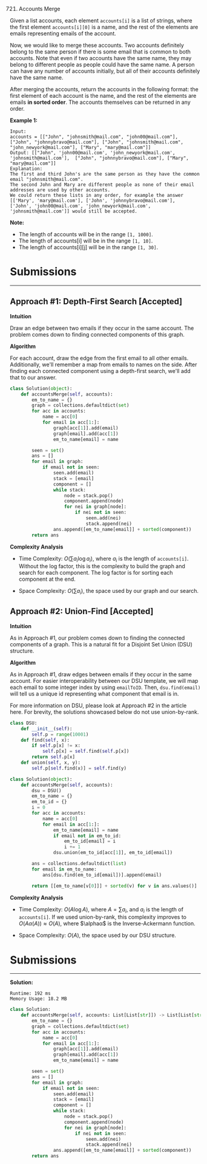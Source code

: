 721. Accounts Merge

Given a list accounts, each element `accounts[i]` is a list of strings, where the first element `accounts[i][0]` is a name, and the rest of the elements are emails representing emails of the account.

Now, we would like to merge these accounts. Two accounts definitely belong to the same person if there is some email that is common to both accounts. Note that even if two accounts have the same name, they may belong to different people as people could have the same name. A person can have any number of accounts initially, but all of their accounts definitely have the same name.

After merging the accounts, return the accounts in the following format: the first element of each account is the name, and the rest of the elements are emails **in sorted order**. The accounts themselves can be returned in any order.

**Example 1:**
```
Input: 
accounts = [["John", "johnsmith@mail.com", "john00@mail.com"], ["John", "johnnybravo@mail.com"], ["John", "johnsmith@mail.com", "john_newyork@mail.com"], ["Mary", "mary@mail.com"]]
Output: [["John", 'john00@mail.com', 'john_newyork@mail.com', 'johnsmith@mail.com'],  ["John", "johnnybravo@mail.com"], ["Mary", "mary@mail.com"]]
Explanation: 
The first and third John's are the same person as they have the common email "johnsmith@mail.com".
The second John and Mary are different people as none of their email addresses are used by other accounts.
We could return these lists in any order, for example the answer [['Mary', 'mary@mail.com'], ['John', 'johnnybravo@mail.com'], 
['John', 'john00@mail.com', 'john_newyork@mail.com', 'johnsmith@mail.com']] would still be accepted.
```

**Note:**

* The length of accounts will be in the range `[1, 1000]`.
* The length of accounts[i] will be in the range `[1, 10]`.
* The length of accounts[i][j] will be in the range `[1, 30]`.

# Submissions
---
## Approach #1: Depth-First Search [Accepted]
**Intuition**

Draw an edge between two emails if they occur in the same account. The problem comes down to finding connected components of this graph.

**Algorithm**

For each account, draw the edge from the first email to all other emails. Additionally, we'll remember a map from emails to names on the side. After finding each connected component using a depth-first search, we'll add that to our answer.

```python
class Solution(object):
    def accountsMerge(self, accounts):
        em_to_name = {}
        graph = collections.defaultdict(set)
        for acc in accounts:
            name = acc[0]
            for email in acc[1:]:
                graph[acc[1]].add(email)
                graph[email].add(acc[1])
                em_to_name[email] = name

        seen = set()
        ans = []
        for email in graph:
            if email not in seen:
                seen.add(email)
                stack = [email]
                component = []
                while stack:
                    node = stack.pop()
                    component.append(node)
                    for nei in graph[node]:
                        if nei not in seen:
                            seen.add(nei)
                            stack.append(nei)
                ans.append([em_to_name[email]] + sorted(component))
        return ans
```

**Complexity Analysis**

* Time Complexity: $O(\sum a_i \log a_i)$, where $a_i$ is the length of `accounts[i]`. Without the log factor, this is the complexity to build the graph and search for each component. The log factor is for sorting each component at the end.

* Space Complexity: $O(\sum a_i)$, the space used by our graph and our search.

## Approach #2: Union-Find [Accepted]
**Intuition**

As in Approach #1, our problem comes down to finding the connected components of a graph. This is a natural fit for a Disjoint Set Union (DSU) structure.

**Algorithm**

As in Approach #1, draw edges between emails if they occur in the same account. For easier interoperability between our DSU template, we will map each email to some integer index by using `emailToID`. Then, `dsu.find(email)` will tell us a unique id representing what component that email is in.

For more information on DSU, please look at Approach #2 in the article here. For brevity, the solutions showcased below do not use union-by-rank.

```python
class DSU:
    def __init__(self):
        self.p = range(10001)
    def find(self, x):
        if self.p[x] != x:
            self.p[x] = self.find(self.p[x])
        return self.p[x]
    def union(self, x, y):
        self.p[self.find(x)] = self.find(y)

class Solution(object):
    def accountsMerge(self, accounts):
        dsu = DSU()
        em_to_name = {}
        em_to_id = {}
        i = 0
        for acc in accounts:
            name = acc[0]
            for email in acc[1:]:
                em_to_name[email] = name
                if email not in em_to_id:
                    em_to_id[email] = i
                    i += 1
                dsu.union(em_to_id[acc[1]], em_to_id[email])

        ans = collections.defaultdict(list)
        for email in em_to_name:
            ans[dsu.find(em_to_id[email])].append(email)

        return [[em_to_name[v[0]]] + sorted(v) for v in ans.values()]
```

**Complexity Analysis**

* Time Complexity: $O(A \log A)$, where $A = \sum a_i$, and $a_i$ is the length of `accounts[i]`. If we used union-by-rank, this complexity improves to $O(A \alpha(A)) \approx O(A)$, where $\alphaα$ is the Inverse-Ackermann function.

* Space Complexity: $O(A)$, the space used by our DSU structure.

# Submissions
---
**Solution:**
```
Runtime: 192 ms
Memory Usage: 18.2 MB
```
```python
class Solution:
    def accountsMerge(self, accounts: List[List[str]]) -> List[List[str]]:
        em_to_name = {}
        graph = collections.defaultdict(set)
        for acc in accounts:
            name = acc[0]
            for email in acc[1:]:
                graph[acc[1]].add(email)
                graph[email].add(acc[1])
                em_to_name[email] = name

        seen = set()
        ans = []
        for email in graph:
            if email not in seen:
                seen.add(email)
                stack = [email]
                component = []
                while stack:
                    node = stack.pop()
                    component.append(node)
                    for nei in graph[node]:
                        if nei not in seen:
                            seen.add(nei)
                            stack.append(nei)
                ans.append([em_to_name[email]] + sorted(component))
        return ans
```